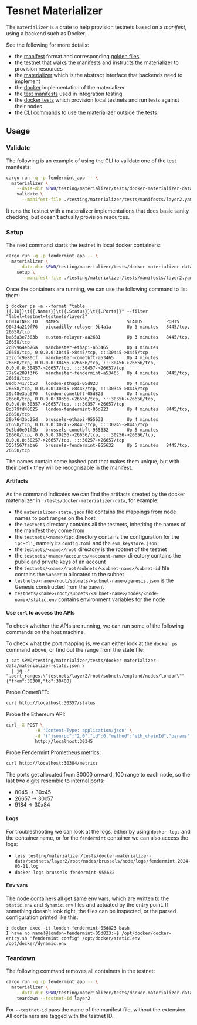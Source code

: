 # Tesnet Materializer

The `materializer` is a crate to help provision testnets based on a _manifest_, using a backend such as Docker.

See the following for more details:
* the [manifest](./src/manifest.rs) format and corresponding [golden files](./golden/manifest)
* the [testnet](./src/testnet.rs) that walks the manifests and instructs the materializer to provision resources
* the [materializer](./src/materializer.rs) which is the abstract interface that backends need to implement
* the [docker](./src/docker) implementation of the materializer
* the [test manifests](./tests/manifests) used in integration testing
* the [docker tests](./tests/docker_tests) which provision local testnets and run tests against their nodes
* the [CLI commands](../../app/options/src/materializer.rs) to use the materializer outside the tests

## Usage


### Validate

The following is an example of using the CLI to validate one of the test manifests:

```bash
cargo run -q -p fendermint_app -- \
  materializer \
    --data-dir $PWD/testing/materializer/tests/docker-materializer-data/ \
    validate \
      --manifest-file ./testing/materializer/tests/manifests/layer2.yaml
```

It runs the testnet with a materalizer implementations that does basic sanity checking, but doesn't actually provision resources.

### Setup

The next command starts the testnet in local docker containers:

```bash
cargo run -q -p fendermint_app -- \
  materializer \
    --data-dir $PWD/testing/materializer/tests/docker-materializer-data/ \
    setup \
      --manifest-file ./testing/materializer/tests/manifests/layer2.yaml
```

Once the containers are running, we can use the following command to list them:

```console
❯ docker ps -a --format "table {{.ID}}\t{{.Names}}\t{{.Status}}\t{{.Ports}}" --filter "label=testnet=testnets/layer2"
CONTAINER ID   NAMES                          STATUS         PORTS
90434a219f76   piccadilly-relayer-9b4a1a      Up 3 minutes   8445/tcp, 26658/tcp
ba65a3e7383b   euston-relayer-aa2681          Up 3 minutes   8445/tcp, 26658/tcp
2c89964eb76a   manchester-ethapi-a53465       Up 4 minutes   26658/tcp, 0.0.0.0:30445->8445/tcp, :::30445->8445/tcp
232cfc9e80cf   manchester-cometbft-a53465     Up 4 minutes   26660/tcp, 0.0.0.0:30456->26656/tcp, :::30456->26656/tcp, 0.0.0.0:30457->26657/tcp, :::30457->26657/tcp
77a9e209f3f6   manchester-fendermint-a53465   Up 4 minutes   8445/tcp, 26658/tcp
8edb7417cb53   london-ethapi-05d823           Up 4 minutes   26658/tcp, 0.0.0.0:30345->8445/tcp, :::30345->8445/tcp
39c48e3aa670   london-cometbft-05d823         Up 4 minutes   26660/tcp, 0.0.0.0:30356->26656/tcp, :::30356->26656/tcp, 0.0.0.0:30357->26657/tcp, :::30357->26657/tcp
8d379fd40625   london-fendermint-05d823       Up 4 minutes   8445/tcp, 26658/tcp
29b7643bc25d   brussels-ethapi-955632         Up 4 minutes   26658/tcp, 0.0.0.0:30245->8445/tcp, :::30245->8445/tcp
9c3bd0e91f2b   brussels-cometbft-955632       Up 5 minutes   26660/tcp, 0.0.0.0:30256->26656/tcp, :::30256->26656/tcp, 0.0.0.0:30257->26657/tcp, :::30257->26657/tcp
355f567faba6   brussels-fendermint-955632     Up 5 minutes   8445/tcp, 26658/tcp
```

The names contain some hashed part that makes them unique, but with their prefix they will be recognisable in the manifest.

#### Artifacts

As the command indicates we can find the artifacts created by the docker materializer in `./tests/docker-materializer-data`, for example:
* the `materializer-state.json` file contains the mappings from node names to port ranges on the host
* the `testnets` directory contains all the testnets, inheriting the names of the manifest they come from
* the `testnets/<name>/ipc` directory contains the configuration for the `ipc-cli`, namely its `config.toml` and the `evm_keystore.json`
* the `testnets/<name>/root` directory is the rootnet of the testnet
* the `testnets/<name>/accounts/<account-name>` directory contains the public and private keys of an account
* the `testnets/<name>/root/subnets/<subnet-name>/subnet-id` file contains the `SubnetID` allocated to the subnet
* `testnets/<name>/root/subnets/<subnet-name>/genesis.json` is the Genesis constructed from the parent
* `testnets/<name>/root/subnets/<subnet-name>/nodes/<node-name>/static.env` contains environment variables for the node


#### Use `curl` to access the APIs

To check whether the APIs are running, we can run some of the following commands on the host machine.

To check what the port mapping is, we can either look at the `docker ps` command above, or find out the range from the state file:

```console
❯ cat $PWD/testing/materializer/tests/docker-materializer-data/materializer-state.json \
  | jq -c ".port_ranges.\"testnets/layer2/root/subnets/england/nodes/london\""
{"from":30300,"to":30400}
```

Probe CometBFT:
```bash
curl http://localhost:30357/status
```

Probe the Ethereum API:
```bash
curl -X POST \
           -H 'Content-Type: application/json' \
           -d '{"jsonrpc":"2.0","id":0,"method":"eth_chainId","params":[]}' \
           http://localhost:30345
```

Probe Fendermint Prometheus metrics:
```bash
curl http://localhost:30384/metrics
```

The ports get allocated from 30000 onward, 100 range to each node, so the last two digits resemble to internal ports:
* 8045 -> 30x45
* 26657 -> 30x57
* 9184 -> 30x84

#### Logs

For troubleshooting we can look at the logs, either by using `docker logs` and the container name, or for the `fendermint` container we can also access the logs:
* `less testing/materializer/tests/docker-materializer-data/testnets/layer2/root/nodes/brussels/node/logs/fendermint.2024-03-11.log`
* `docker logs brussels-fendermint-955632`


#### Env vars

The node containers all get same env vars, which are written to the `static.env` and `dynamic.env` files and actuated by the entry point. If something doesn't look right, the files can be inspected, or the parsed configuration printed like this:

```console
❯ docker exec -it london-fendermint-05d823 bash
I have no name!@london-fendermint-05d823:~$ /opt/docker/docker-entry.sh "fendermint config" /opt/docker/static.env /opt/docker/dynamic.env
```


### Teardown

The following command removes all containers in the testnet:

```bash
cargo run -q -p fendermint_app -- \
  materializer \
    --data-dir $PWD/testing/materializer/tests/docker-materializer-data/ \
    teardown --testnet-id layer2
```

For `--testnet-id` pass the name of the manifest file, without the extension. All containers are tagged with the testnet ID.
